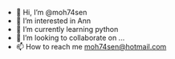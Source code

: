 - 👋 Hi, I’m @moh74sen
- 👀 I’m interested in Ann
- 🌱 I’m currently learning python
- 💞️ I’m looking to collaborate on ...
- 📫 How to reach me moh74sen@hotmail.com

<!---
moh74sen/moh74sen is a ✨ special ✨ repository because its `README.md` (this file) appears on your GitHub profile.
You can click the Preview link to take a look at your changes.
--->
